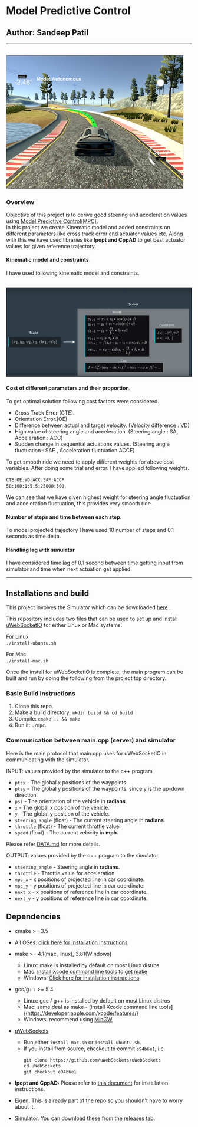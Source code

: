 # Model Predictive Control
## Author: Sandeep Patil  
---

[mpc_and_referance_line]: ./sample_images/mpc_and_referance_lines.png "mpc_and_referance_line"  
[MPC_model]: ./sample_images/MPC_model.png "MPC_model"  


&nbsp;&nbsp;&nbsp;&nbsp;&nbsp;&nbsp;&nbsp;&nbsp;&nbsp;&nbsp;&nbsp;&nbsp;&nbsp;&nbsp;&nbsp;&nbsp;&nbsp;&nbsp;&nbsp;&nbsp;&nbsp;&nbsp;&nbsp;&nbsp;&nbsp;&nbsp;&nbsp;&nbsp;&nbsp;&nbsp;&nbsp;&nbsp;&nbsp;&nbsp;&nbsp;&nbsp;&nbsp;&nbsp;&nbsp;&nbsp;&nbsp;&nbsp;&nbsp;&nbsp;![mpc_and_referance_line][mpc_and_referance_line]

### Overview 
Objective of this project is to derive good steering and acceleration values using [Model Predictive Control(MPC)](https://en.wikipedia.org/wiki/Model_predictive_control).  
In this project we create Kinematic model and added constraints on different parameters like cross track error and actuator values etc. Along with this we have used libraries like **Ipopt and CppAD** to get best actuator values for given reference trajectory.

#### Kinematic model and constraints
I have used following kinematic model and constraints.  
 
&nbsp;&nbsp;&nbsp;&nbsp;&nbsp;&nbsp;&nbsp;&nbsp;&nbsp;&nbsp;&nbsp;&nbsp;&nbsp;&nbsp;&nbsp;&nbsp;&nbsp;&nbsp;&nbsp;&nbsp;&nbsp;&nbsp;&nbsp;&nbsp;&nbsp;&nbsp;&nbsp;&nbsp;&nbsp;&nbsp;&nbsp;&nbsp;&nbsp;&nbsp;&nbsp;&nbsp;&nbsp;&nbsp;&nbsp;&nbsp;&nbsp;&nbsp;&nbsp;&nbsp;![MPC_model][MPC_model]  

#### Cost of different parameters and their proportion.
To get optimal solution following cost factors were considered.  
* Cross Track Error (CTE).  
* Orientation Error.(OE)  
* Difference between actual and target velocity. (Velocity difference : VD)  
* High value of steering angle and acceleration. (Steering angle : SA, Acceleration : ACC)  
* Sudden change in sequential actuations values. (Steering angle fluctuation : SAF , Acceleration fluctuation ACCF)  

To get smooth ride we need to apply different weights for above cost variables. After doing some trial and error. I have applied following weights.

`CTE:OE:VD:ACC:SAF:ACCF`  
`50:100:1:5:5:25000:500`

We can see that we have given highest weight  for steering angle fluctuation and acceleration fluctuation, this provides very smooth ride.

#### Number of steps and time between each step.
To model projected trajectory I have used 10 number of steps and 0.1 seconds as time delta.


#### Handling lag with simulator
I have considered time lag of 0.1 second between time getting input from simulator and time when next actuation get applied. 



---

## Installations and build 

This project involves the Simulator which can be downloaded [here](https://github.com/udacity/self-driving-car-sim/releases) .

This repository includes two files that can be used to set up and install [uWebSocketIO](https://github.com/uWebSockets/uWebSockets) for either Linux or Mac systems. 

For Linux  
`./install-ubuntu.sh`

For Mac  
`./install-mac.sh`

Once the install for uWebSocketIO is complete, the main program can be built and run by doing the following from the project top directory.

### Basic Build Instructions

1. Clone this repo.
2. Make a build directory: `mkdir build && cd build`
3. Compile: `cmake .. && make`
4. Run it: `./mpc`.

### Communication between main.cpp (server) and simulator
Here is the main protocol that main.cpp uses for uWebSocketIO in communicating with the simulator.

INPUT: values provided by the simulator to the c++ program

* `ptsx` - The global x positions of the waypoints.
* `ptsy` - The global y positions of the waypoints. 
since y is the up-down direction.
* `psi` - The orientation of the vehicle in **radians**. 
* `x` - The global x position of the vehicle.
* `y` - The global y position of the vehicle.
* `steering_angle` (float) - The current steering angle in **radians**.
* `throttle` (float) - The current throttle value.
* `speed` (float) - The current velocity in **mph**.

Please refer [DATA.md](./DATA.md) for more details.

OUTPUT: values provided by the c++ program to the simulator  

* `steering_angle` - Steering angle in **radians**.  
* `throttle` - Throttle value for acceleration.  
* `mpc_x` - x positions of projected line in car coordinate.
* `mpc_y` - y positions of projected line in car coordinate.
* `next_x` - x positions of reference line in car coordinate.
* `next_y` - y positions of reference line in car coordinate. 


## Dependencies

* cmake >= 3.5
 * All OSes: [click here for installation instructions](https://cmake.org/install/)
* make >= 4.1(mac, linux), 3.81(Windows)
  * Linux: make is installed by default on most Linux distros
  * Mac: [install Xcode command line tools to get make](https://developer.apple.com/xcode/features/)
  * Windows: [Click here for installation instructions](http://gnuwin32.sourceforge.net/packages/make.htm)
* gcc/g++ >= 5.4
  * Linux: gcc / g++ is installed by default on most Linux distros
  * Mac: same deal as make - [install Xcode command line tools]((https://developer.apple.com/xcode/features/)
  * Windows: recommend using [MinGW](http://www.mingw.org/)
* [uWebSockets](https://github.com/uWebSockets/uWebSockets)
  * Run either `install-mac.sh` or `install-ubuntu.sh`.
  * If you install from source, checkout to commit `e94b6e1`, i.e.
    ```
    git clone https://github.com/uWebSockets/uWebSockets
    cd uWebSockets
    git checkout e94b6e1
    ```
    
* **Ipopt and CppAD:** Please refer to [this document](./install_Ipopt_CppAD.md) for installation instructions.
* [Eigen](http://eigen.tuxfamily.org/index.php?title=Main_Page). This is already part of the repo so you shouldn't have to worry about it.
* Simulator. You can download these from the [releases tab](https://github.com/udacity/self-driving-car-sim/releases).





